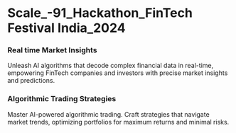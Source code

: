 # Scale_-91_Hackathon_FinTech Festival India_2024
### Real time Market Insights
Unleash AI algorithms that decode complex financial data in real-time, empowering FinTech companies and investors with precise market insights and predictions.
### Algorithmic Trading Strategies
Master AI-powered algorithmic trading. Craft strategies that navigate market trends, optimizing portfolios for maximum returns and minimal risks.
